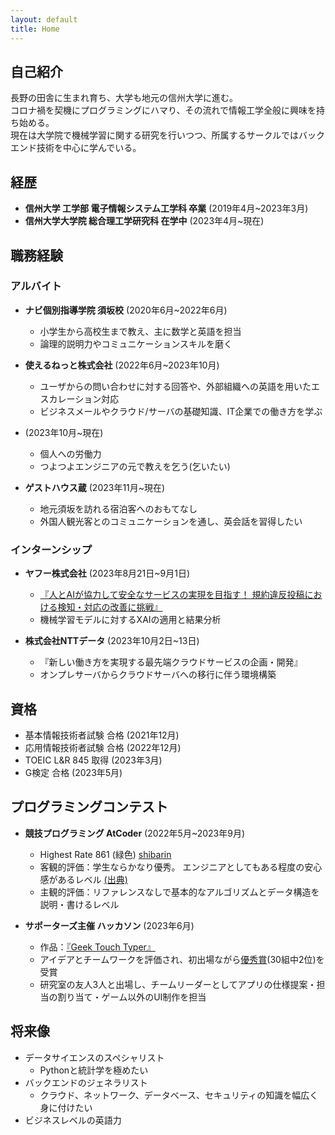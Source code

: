 ```yaml
---
layout: default
title: Home
---
```


## 自己紹介
長野の田舎に生まれ育ち、大学も地元の信州大学に進む。  
コロナ禍を契機にプログラミングにハマり、その流れで情報工学全般に興味を持ち始める。  
現在は大学院で機械学習に関する研究を行いつつ、所属するサークルではバックエンド技術を中心に学んでいる。

## 経歴
- **信州大学 工学部 電子情報システム工学科 卒業** (2019年4月~2023年3月)
- **信州大学大学院 総合理工学研究科 在学中** (2023年4月~現在)

## 職務経験
### アルバイト
- **ナビ個別指導学院 須坂校** (2020年6月~2022年6月)
  - 小学生から高校生まで教え、主に数学と英語を担当
  - 論理的説明力やコミュニケーションスキルを磨く

- **使えるねっと株式会社** (2022年6月~2023年10月)
  - ユーザからの問い合わせに対する回答や、外部組織への英語を用いたエスカレーション対応
  - ビジネスメールやクラウド/サーバの基礎知識、IT企業での働き方を学ぶ

- (2023年10月~現在) 
  - 個人への労働力
  - つよつよエンジニアの元で教えを乞う(乞いたい)

- **ゲストハウス蔵** (2023年11月~現在)
  - 地元須坂を訪れる宿泊客へのおもてなし
  - 外国人観光客とのコミュニケーションを通し、英会話を習得したい


### インターンシップ
- **ヤフー株式会社** (2023年8月21日~9月1日)
  - [『人とAIが協力して安全なサービスの実現を目指す！ 規約違反投稿における検知・対応の改善に挑戦』](https://about.yahoo.co.jp/hr/internship/data/)
  - 機械学習モデルに対するXAIの適用と結果分析

- **株式会社NTTデータ** (2023年10月2日~13日)
  - 『新しい働き方を実現する最先端クラウドサービスの企画・開発』
  - オンプレサーバからクラウドサーバへの移行に伴う環境構築


## 資格
- 基本情報技術者試験 合格 (2021年12月)
- 応用情報技術者試験 合格 (2022年12月)
- TOEIC L&R 845 取得 (2023年3月)
- G検定 合格 (2023年5月)

<!-- ### スキル
- プログラミング
  - 得意な言語：Python >>> C++ > その他

  - フロントエンド
    - 経験あり：HTML, CSS, Javascript (フレームワークの経験ほぼなし)
    - ChatGPTと共になら簡単なウェブページを作れるレベル
    - デザインセンスが酷いため、向いてないと判断
  - バックエンド
    - 経験あり：Python, C++, Java, Go, SQL
    - Windows ServerをADサーバとして構築した経験あり
    - ネットワーク、データベース、セキュリティ周りの広く浅い知識
  - データサイエンス
    - 経験あり：Python, R
    - 

- その他 -->


## プログラミングコンテスト
- **競技プログラミング AtCoder** (2022年5月~2023年9月) 
  - Highest Rate 861 (緑色) [shibarin](https://atcoder.jp/users/shibarin)
  - 客観的評価：学生ならかなり優秀。 エンジニアとしてもある程度の安心感があるレベル  [(出典)](https://chokudai.hatenablog.com/entry/2019/02/11/155904)
  - 主観的評価：リファレンスなしで基本的なアルゴリズムとデータ構造を説明・書けるレベル

- **サポーターズ主催 ハッカソン** (2023年6月)
  - 作品：[『Geek Touch Typer』](https://github.com/sbmtrntr/Hackathon_MML)
  - アイデアとチームワークを評価され、初出場ながら[優秀賞](https://twitter.com/geek_pjt/status/1665287265659105281?s=61&t=BE0nPuZTR0ueV0_wTYGzWg)(30組中2位)を受賞
  - 研究室の友人3人と出場し、チームリーダーとしてアプリの仕様提案・担当の割り当て・ゲーム以外のUI制作を担当

<!-- - 2023年11月 ISUCON2023
- 2023年12月 第二回PIGICON
- 2023年12月 ICTSC -->

## 将来像
- データサイエンスのスペシャリスト
  - Pythonと統計学を極めたい
- バックエンドのジェネラリスト
  - クラウド、ネットワーク、データベース、セキュリティの知識を幅広く身に付けたい
- ビジネスレベルの英語力